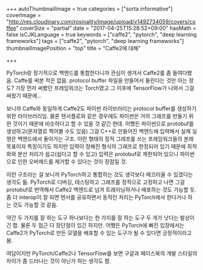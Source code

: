 +++
autoThumbnailImage = true
categories = ["sorta informative"]
coverImage = "http://res.cloudinary.com/rosinality/image/upload/v1492734059/covers/coffee"
coverSize = "partial"
date = "2017-04-25T15:28:52+09:00"
hasMath = false
isCJKLanguage = true
keywords = ["caffe2", "pytorch", "deep learning frameworks"]
tags = ["caffe2", "pytorch", "deep learning frameworks"]
thumbnailImagePosition = "top"
title = "Caffe2에 대해"

+++

PyTorch랑 장기적으로 백엔드를 통합한다니까 관심이 생겨서 Caffe2를 좀 들여다봤음. Caffe를 써본 적은 없음. protocol buffer 파일을 만들어서 돌린다는 것만 아는 정도? 가장 먼저 써봤던 프레임워크는 Torch였고 그 이후에 TensorFlow가 나와서 그걸 써왔기 때문에...

보니까 Caffe와 동일하게 Caffe2도 파이썬 라이브러리는 protocol buffer를 생성하기 위한 라이브러리임. 물론 텐서플로와 같은 경우에도 파이썬은 거의 그래프를 만들기 위한 것이기 때문에 비슷하다고 할 수 있을 것 같긴 한데. 어쨌든 파이썬으로 protobuf를 생성하고(문자열로 찍어볼 수도 있음) 그걸 C++로 만들어진 백엔드에 입력해서 실제 실행은 백엔드에서 돌아가는 구조. 이런 형태의 정적 그래프를 쓰는 프레임워크들의 본래 목표이자 특징이기도 하지만 입력이 정해진 형식의 그래프로 한정되어 있기 때문에 최적화와 분산 처리가 쉽고(쉽다고 할 수 있고) 입력은 protobuf로 제한되어 있으니 파이썬으로 인한 오버헤드를 제거할 수 있다는 것이 장점일 것.

이런 구조라는 걸 보니까 PyTorch하고 통합하는 것도 생각보다 매끄러울 수 있겠다는 생각도 듦. PyTorch로 디버깅, 테스팅하고 그래프를 정적으로 고정하고 나면 그걸 protobuf로 번역해서 Caffe2 백엔드로 넘겨 트레이닝하거나 배포하는 것도 가능할 듯. 좀 더 interop이 잘 되면 텐서를 공유하면서 동적인 처리는 PyTorch에서 한다거나 하는 것도 가능할 것 같음.

약간 두 가지를 잘 하는 도구 하나보다는 한 가지를 잘 하는 도구 두 개가 낫다는 발상이긴 함. 물론 두 접근 다 장단점이 있긴 하지만. 어쨌든 PyTorch에 빠진 입장에서는 Caffe2가 PyTorch로 만든 모델을 배포할 수 있는 도구가 될 수 있다면 긍정적이라고 봄.

여담이지만 PyTorch/Caffe2나 TensorFlow를 보면 구글과 페이스북의 개발 스타일의 차이가 좀 드러나는 것이 아닌가 하는 생각도 함.